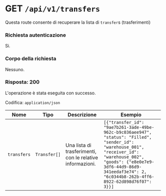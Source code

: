 # GET `/api/v1/transfers`

Questa route consente di recuperare la lista di `transfer`s (trasferimenti)

### Richiesta autenticazione

Si.

### Corpo della richiesta

Nessuno.

### Risposta: 200

L'operazione è stata eseguita con successo.

Codifica: `application/json`

| Nome        | Tipo         | Descrizione                                               | Esempio                                                                                                                                                                                                                                        |
| ----------- | ------------ | --------------------------------------------------------- | ---------------------------------------------------------------------------------------------------------------------------------------------------------------------------------------------------------------------------------------------- |
| `transfers` | `Transfer[]` | Una lista di trasferimenti, con le relative informazioni. | `[{"transfer_id": "9ae7b261-3ade-49be-962c-b9c036aee947", "status": "Filled", "sender_id": "warehouse_001", "receiver_id": "warehouse_002", "goods": {"e8e0e7e9-3df6-44d9-86d9-341eedaf3e74": 2, "6c0344b8-262b-4ff6-8922-62d898d76f07": 3}}]` |
